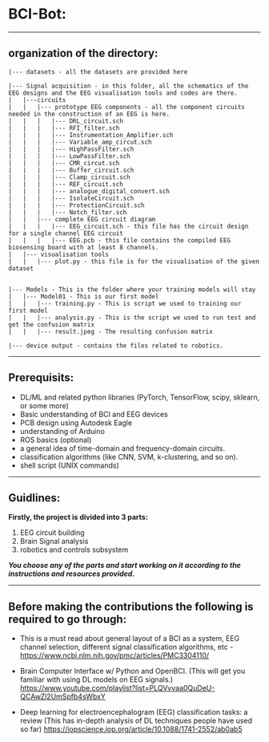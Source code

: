 # BCI-Bot: 
------------------------------------------------------------------------------------------------

## organization of the directory:
```
|--- datasets - all the datasets are provided here

|--- Signal acquisition - in this folder, all the schematics of the EEG designs and the EEG visualisation tools and codes are there.
|	|---circuits
|	|	|--- prototype EEG components - all the component circuits needed in the construction of an EEG is here.
|	|	|	|--- DRL_circuit.sch
|	|	|	|--- RFI_filter.sch
|	|	|	|--- Instrumentation_Amplifier.sch
|	|	|	|--- Variable_amp_circut.sch
|	|	|	|--- HighPassFilter.sch
|	|	|	|--- LowPassFilter.sch
|	|	|	|--- CMR_circut.sch
|	|	|	|--- Buffer_circuit.sch
|	|	|	|--- Clamp_circuit.sch
|	|	|	|--- REF_circuit.sch
|	|	|	|--- analogue_digital_convert.sch
|	|	|	|--- IsolateCircuit.sch
|	|	|	|--- ProtectionCircuit.sch
|	|	|	|--- Notch_filter.sch
|	|	|--- complete EEG circuit diagram
|	|	|	|--- EEG_circuit.sch - this file has the circuit design for a single channel EEG circuit
|	|	|	|--- EEG.pcb - this file contains the compiled EEG biosensing board with at least 8 channels. 
|	|--- visualisation tools 
|	|	|--- plot.py - this file is for the visualisation of the given dataset 


|--- Models - This is the folder where your training models will stay
|	|--- Model01 - This is our first model
|	|	|--- training.py - This is script we used to training our first model
|	|	|--- analysis.py - This is the script we used to run test and get the confusion matrix
|	|	|--- result.jpeg - The resulting confusion matrix

|--- device output - contains the files related to robotics. 
```
---------------------------------------------------------------------------------


## Prerequisits:

- DL/ML and related python libraries (PyTorch, TensorFlow, scipy, sklearn, or some more)
- Basic understanding of BCI and EEG devices
- PCB design using Autodesk Eagle
- understanding of Arduino 
- ROS basics (optional)
- a general idea of time-domain and frequency-domain circuits. 
- classification algorithms (like CNN, SVM, k-clustering, and so on).
- shell script (UNIX commands)

----------------------------------------------------------------


## Guidlines: 
**Firstly, the project is divided into 3 parts:** 
  1) EEG circuit building
  2) Brain Signal analysis
  3) robotics and controls subsystem  

***You choose any of the parts and start working on it according to the instructions and resources provided.***

---------------------------------------------------------------------------------------------------------------------


## Before making the contributions the following is required to go through:

- This is a must read about general layout of a BCI as a system, EEG channel selection, different signal classification algorithms, etc -  
https://www.ncbi.nlm.nih.gov/pmc/articles/PMC3304110/

- Brain Computer Interface w/ Python and OpenBCI. (This will get you familiar with using DL models on EEG signals.) 
https://www.youtube.com/playlist?list=PLQVvvaa0QuDeU-QCAwZl2UmSpfb4sWbxY 

- Deep learning for electroencephalogram (EEG) classification tasks: a review (This has in-depth analysis of DL techniques people have used so far) https://iopscience.iop.org/article/10.1088/1741-2552/ab0ab5
 







































